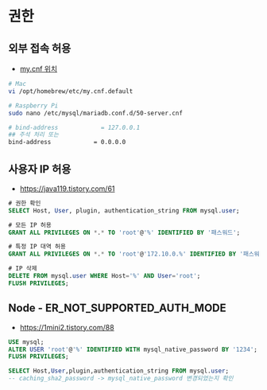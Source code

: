 # 권한
## 외부 접속 허용
* [my.cnf 위치](https://docs.3rdeyesys.com/database/ncloud_database_mysql_mariadb_config_my_cnf.html#mysql)
```sh
# Mac
vi /opt/homebrew/etc/my.cnf.default

# Raspberry Pi
sudo nano /etc/mysql/mariadb.conf.d/50-server.cnf
```
```sh
# bind-address            = 127.0.0.1
## 주석 처리 또는
bind-address            = 0.0.0.0
```

## 사용자 IP 허용
* https://java119.tistory.com/61
```sql
# 권한 확인
SELECT Host, User, plugin, authentication_string FROM mysql.user;

# 모든 IP 허용
GRANT ALL PRIVILEGES ON *.* TO 'root'@'%' IDENTIFIED BY '패스워드';

# 특정 IP 대역 허용
GRANT ALL PRIVILEGES ON *.* TO 'root'@'172.10.0.%' IDENTIFIED BY '패스워드';

# IP 삭제
DELETE FROM mysql.user WHERE Host='%' AND User='root';
FLUSH PRIVILEGES;
```

## Node - ER_NOT_SUPPORTED_AUTH_MODE
* https://1mini2.tistory.com/88
```sql
USE mysql;
ALTER USER 'root'@'%' IDENTIFIED WITH mysql_native_password BY '1234';
FLUSH PRIVILEGES;

SELECT Host,User,plugin,authentication_string FROM mysql.user;
-- caching_sha2_password -> mysql_native_password 변경되었는지 확인
```
